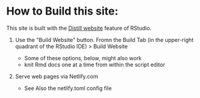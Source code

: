 # How to Build this site:

This site is built with the [Distill website](https://blog.rstudio.com/2020/12/07/distill/) feature of RStudio.  

1. Use the "Build Website" button.  Fromn the Build Tab (in the upper-right quadrant of the RStudio IDE) > Build Website

    - Some of these options, below, might also work
    - knit Rmd docs one at a time from within the script editor
    
3. Serve web pages via Netlify.com

    - See Also the netlify.toml config file
